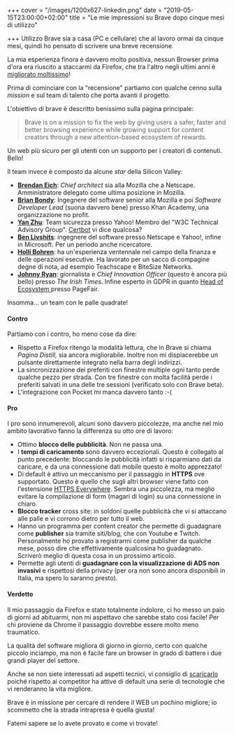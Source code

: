 +++
cover = "/images/1200x627-linkedin.png"
date = "2019-05-15T23:00:00+02:00"
title = "Le mie impressioni su Brave dopo cinque mesi di utilizzo"

+++
Utilizzo Brave sia a casa (PC e cellulare) che al lavoro ormai da cinque mesi, quindi ho pensato di scrivere una breve recensione.

La mia esperienza finora è davvero molto positiva, nessun Browser prima d'ora era riuscito a staccarmi da Firefox, che tra l'altro negli ultimi anni è [migliorato moltissimo](https://www.punto-informatico.it/firefox-48-finalmente-electrolysis/ "miglioramento firefox")!

Prima di cominciare con la "recensione" partiamo con qualche cenno sulla _mission_ e sul team di talento che porta avanti il progetto.

L'obiettivo di brave è descritto benissimo sulla pagina principale:

> Brave is on a mission to fix the web by giving users a safer, faster and better browsing experience while growing support for content creators through a new attention-based ecosystem of rewards.

Un web più sicuro per gli utenti con un supporto per i creatori di contenuti. Bello!

Il team invece è composto da alcune _star_ della Silicon Valley:

* [**Brendan Eich**](https://www.linkedin.com/in/brendaneich/): _Chief architect_ sia alla Mozilla che a Netscape. Amministratore delegato come ultima posizione in Mozilla.
* [**Brian Bondy**](https://www.linkedin.com/in/bbondy/): Ingegnere del software senior alla Mozilla e poi _Software Developer Lead_ (suona davvero bene) presso Khan Academy, una organizzazione no profit.​
* [**Yan Zhu**](https://lists.linkedin.com/2016/next-wave-top-professionals-35-and-under-20161011/software/yan-zhu): Team sicurezza presso Yahoo! Membro del "W3C Technical Advisory Group". [Certbot](https://certbot.eff.org/ "certbot") vi dice qualcosa?
* [**Ben Livshits**](https://www.linkedin.com/in/ben-livshits/): ingegnere del software presso Netscape e Yahoo!, infine in Microsoft. Per un periodo anche ricercatore.
* [**Holli Bohren**](https://www.linkedin.com/in/holli-bohren-91386b/): ha un'esperienza ventennale nel campo della finanza e delle operazioni esecutive. Ha lavorato per un sacco di compagine degne di nota, ad esempio Teachscape e BiteSize Networks.
* [**Johnny Ryan**](https://www.linkedin.com/in/johnnyryan1/): giornalista e  _Chief Innovation Officer_ (questo è ancora più bello) presso _The Irish Times_. Infine esperto in GDPR in quanto [Head of Ecosystem ](https://www.forbes.com/sites/samantharadocchia/2019/01/10/chief-ecosystem-officer-the-new-role-every-blockchain-company-needs/#7d7e185627ce "Chief Ecosystem")presso PageFair.

Insomma... un team con le palle quadrate!

#### Contro

Partiamo con i contro, ho meno cose da dire:

* Rispetto a Firefox ritengo la modalità lettura, che in Brave si chiama _Pagina Distill,_ sia ancora migliorabile. Inoltre non mi dispiacerebbe un pulsante direttamente integrato nella barra degli indirizzi.
* La sincronizzazione dei preferiti con finestre multiple ogni tanto perde qualche pezzo per strada. Con tre finestre con molta facilità perde i preferiti salvati in una delle tre sessioni (verificato solo con Brave beta).
* L'integrazione con Pocket mi manca davvero tanto :-(

#### Pro

I pro sono innumerevoli, alcuni sono davvero piccolezze, ma anche nel mio ambito lavorativo fanno la differenza su otto ore di lavoro:

* Ottimo **blocco delle pubblicità**. Non ne passa una.
* I **tempi di caricamento** sono davvero eccezionali. Questo è collegato al punto precedente: bloccando le pubblicità infatti si risparmiano dati da caricare, e da una connessione dati mobile questo è molto apprezzato!
* Di default è attivo un meccanismo per il passaggio in **HTTPS** ove supportato. Questo è quello che sugli altri browser viene fatto con l'estensione [HTTPS Everywhere](https://www.eff.org/https-everywhere). Sembra una piccolezza, ma meglio evitare la compilazione di form (magari di login) su una connessione in chiaro.
* **Blocco tracker** cross site: in soldoni quelle pubblicità che vi si attaccano alle palle e vi corrono dietro per tutto il web.
* Hanno un programma per content creator che permette di guadagnare come **publisher** sia tramite siti/blog, che con Youtube e Twitch. Personalmente ho provato a registrarmi come publisher da qualche mese, posso dire che effettivamente qualcosina ho guadagnato. Scriverò meglio di questa cosa in un prossimo articolo.
* Permette agli utenti di **guadagnare con la visualizzazione di ADS non invasivi** e rispettosi della privacy (per ora non sono ancora disponibili in Italia, ma spero lo saranno presto).

#### Verdetto

Il mio passaggio da Firefox e stato totalmente indolore, ci ho messo un paio di giorni ad abituarmi, non mi aspettavo che sarebbe stato così facile! Per chi proviene da Chrome  il passaggio dovrebbe essere molto meno traumatico.

La qualità del software migliora di giorno in giorno, certo con qualche piccolo inciampo, ma non è facile fare un browser in grado di battere i due grandi player del settore.

Anche se non siete interessati ad aspetti tecnici, vi consiglio di [scaricarlo](https://www.hypertesto.me/images/brave_referal.png "scaricare brave") poiché rispetto ai competitor ha attive di default una serie di tecnologie che vi renderanno la vita migliore.

Brave è in missione per cercare di rendere il WEB un pochino migliore; io scommetto che la strada intrapresa è quella giusta! 

Fatemi sapere se lo avete provato e come vi trovate!